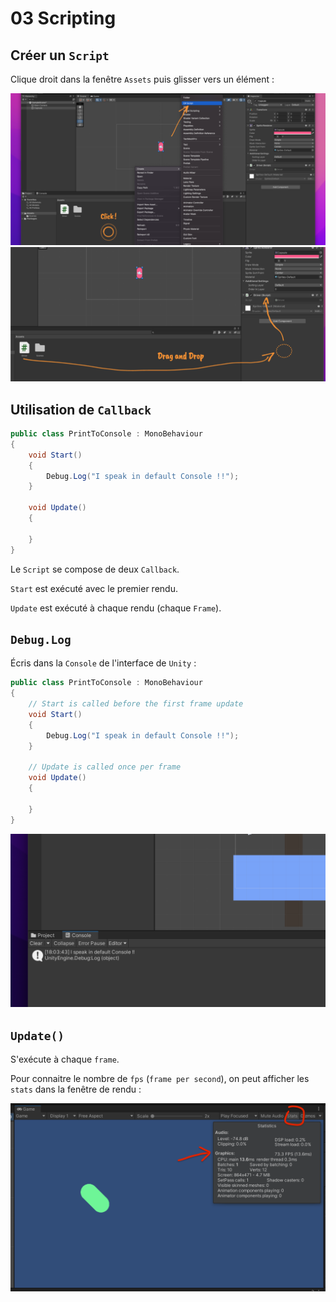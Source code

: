 # 03 Scripting

## Créer un `Script`

Clique droit dans la fenêtre `Assets` puis glisser vers un élément :

<img src="assets/create-script-assets.png" alt="create-script-assets" style="zoom:50%;" />

<img src="assets/drag-and-drop-script.png" alt="drag-and-drop-script" style="zoom:50%;" />



## Utilisation de `Callback`

```cs
public class PrintToConsole : MonoBehaviour
{
    void Start()
    {
        Debug.Log("I speak in default Console !!");
    }

    void Update()
    {
        
    }
}
```

Le `Script` se compose de deux `Callback`.

`Start` est exécuté avec le premier rendu.

`Update` est exécuté à chaque rendu (chaque `Frame`).



## `Debug.Log`

Écris dans la `Console` de l'interface de `Unity` :

```cs
public class PrintToConsole : MonoBehaviour
{
    // Start is called before the first frame update
    void Start()
    {
        Debug.Log("I speak in default Console !!");
    }

    // Update is called once per frame
    void Update()
    {
        
    }
}
```

<img src="assets/unity-console-ui.png" alt="unity-console-ui" style="zoom:50%;" />



## `Update()`

S'exécute à chaque `frame`.

Pour connaitre le nombre de `fps` (`frame per second`), on peut afficher les `stats` dans la fenêtre de rendu :

<img src="assets/render-fpstats.png" alt="render-fpstats" style="zoom:50%;" />